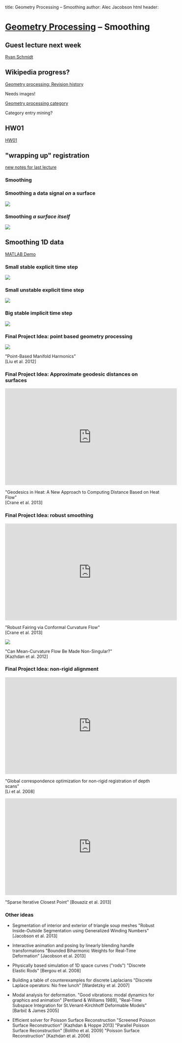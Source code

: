 title: Geometry Processing – Smoothing
author: Alec Jacobson
html header:  <link rel="stylesheet" href=../style.css>
<link rel="stylesheet" href=style.css>
<script src="https://ajax.googleapis.com/ajax/libs/jquery/3.1.0/jquery.min.js"></script>
<script type="text/javascript" src="http://cdn.mathjax.org/mathjax/latest/MathJax.js?config=TeX-AMS-MML_HTMLorMML"></script>

# [Geometry Processing](../index.html) – Smoothing

## Guest lecture next week

[Ryan Schmidt](http://www.rms80.com)

## Wikipedia progress?

[Geometry processing: Revision history](https://en.wikipedia.org/w/index.php?title=Geometry_processing&action=history)

Needs images!

[Geometry processing category](https://en.wikipedia.org/wiki/Category:Geometry_processing)

Category entry mining?

## HW01

[HW01](https://github.com/alecjacobson/geometry-processing-introduction)

## "wrapping up" registration 

[new notes for last lecture](registration.html#sofienbouazizsphdthesis)


### Smoothing 

### Smoothing a data signal _on_ a surface

![](images/plane-smooth-signal.gif)

### Smoothing _a surface itself_

![](images/plane-smooth-geometry.gif)


## Smoothing 1D data

[MATLAB Demo](/Applications/MATLAB_R2017a.app)

### Small stable explicit time step

![](images/1d-smoothing-explicit-stable.gif)

### Small unstable explicit time step

![](images/1d-smoothing-explicit-unstable.gif)

### Big stable implicit time step

![](images/1d-smoothing-implicit.gif)

### Final Project Idea: point based geometry processing

![](images/point-based-manifold-harmonics.jpg)

"Point-Based Manifold Harmonics"  
[Liu et al. 2012]

### Final Project Idea: Approximate geodesic distances on surfaces

<iframe width="560" height="315"
src="https://www.youtube.com/embed/aCSxkfducnw" frameborder="0"
allowfullscreen></iframe>

"Geodesics in Heat: A New Approach to Computing Distance Based on Heat Flow"  
[Crane et al. 2013]

### Final Project Idea: robust smoothing

<iframe width="560" height="315"
src="https://www.youtube.com/embed/mIUi1zIUQJw" frameborder="0"
allowfullscreen></iframe>

"Robust Fairing via Conformal Curvature Flow"  
[Crane et al. 2013]  

![](images/can-mean-curvature-flow-lucy.jpg)

"Can Mean-Curvature Flow Be Made Non-Singular?"  
[Kazhdan et al. 2012]

### Final Project Idea: non-rigid alignment

<iframe width="560" height="315"
src="https://www.youtube.com/embed/wLXtZes2ojQ" frameborder="0"
allowfullscreen></iframe>

"Global correspondence optimization for non-rigid registration of depth scans"  
[Li et al. 2008]

<iframe width="560" height="315"
src="https://www.youtube.com/embed/ii2vHBwlmo8" frameborder="0"
allowfullscreen></iframe>

"Sparse Iterative Closest Point"
[Bouaziz et al. 2013]


### Other ideas

- Segmentation of interior and exterior of triangle soup meshes
  "Robust Inside-Outside Segmentation using Generalized Winding Numbers"
  [Jacobson et al. 2013]

- Interactive animation and posing by linearly blending handle transformations
  "Bounded Biharmonic Weights for Real-Time Deformation"
  [Jacobson et al. 2013]

- Physically based simulation of 1D space curves ("rods")
  "Discrete Elastic Rods"
  [Bergou et al. 2008]

- Building a table of counterexamples for discrete Laplacians
  "Discrete Laplace operators: No free lunch"
  [Wardetzky et al. 2007]

- Modal analysis for deformation. "Good vibrations: modal dynamics for graphics
  and animation" [Pentland & Williams 1989], "Real-Time Subspace Integration
  for St.Venant-Kirchhoff Deformable Models" [Barbič & James 2005] 

- Efficient solver for Poisson Surface Reconstruction
  "Screened Poisson Surface Reconstruction" [Kazhdan & Hoppe 2013]
  "Parallel Poisson Surface Reconstruction" [Bolitho et al. 2009]
  "Poisson Surface Reconstruction" [Kazhdan et al. 2006]

<script>
var images = $("figure img");
$.each(images, function() {
    $(this).replaceWith($("<a href='"+this.src+"'>"+this.outerHTML+"</a>"));
    });
</script>
